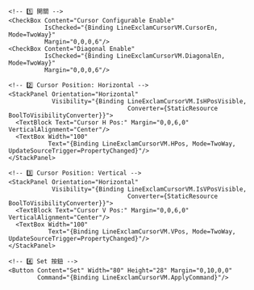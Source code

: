 <GroupBox Header="Cursor / Diagonal"
          Visibility="{Binding IsLineExclamCursorVisible,
                               Converter={StaticResource BoolToVisibilityConverter}}">
  <StackPanel Margin="6">

    <!-- 1️⃣ 開關 -->
    <CheckBox Content="Cursor Configurable Enable"
              IsChecked="{Binding LineExclamCursorVM.CursorEn, Mode=TwoWay}"
              Margin="0,0,0,6"/>
    <CheckBox Content="Diagonal Enable"
              IsChecked="{Binding LineExclamCursorVM.DiagonalEn, Mode=TwoWay}"
              Margin="0,0,0,6"/>

    <!-- 2️⃣ Cursor Position: Horizontal -->
    <StackPanel Orientation="Horizontal"
                Visibility="{Binding LineExclamCursorVM.IsHPosVisible,
                                     Converter={StaticResource BoolToVisibilityConverter}}">
      <TextBlock Text="Cursor H Pos:" Margin="0,0,6,0" VerticalAlignment="Center"/>
      <TextBox Width="100"
               Text="{Binding LineExclamCursorVM.HPos, Mode=TwoWay, UpdateSourceTrigger=PropertyChanged}"/>
    </StackPanel>

    <!-- 3️⃣ Cursor Position: Vertical -->
    <StackPanel Orientation="Horizontal"
                Visibility="{Binding LineExclamCursorVM.IsVPosVisible,
                                     Converter={StaticResource BoolToVisibilityConverter}}">
      <TextBlock Text="Cursor V Pos:" Margin="0,0,6,0" VerticalAlignment="Center"/>
      <TextBox Width="100"
               Text="{Binding LineExclamCursorVM.VPos, Mode=TwoWay, UpdateSourceTrigger=PropertyChanged}"/>
    </StackPanel>

    <!-- 4️⃣ Set 按鈕 -->
    <Button Content="Set" Width="80" Height="28" Margin="0,10,0,0"
            Command="{Binding LineExclamCursorVM.ApplyCommand}"/>
  </StackPanel>
</GroupBox>